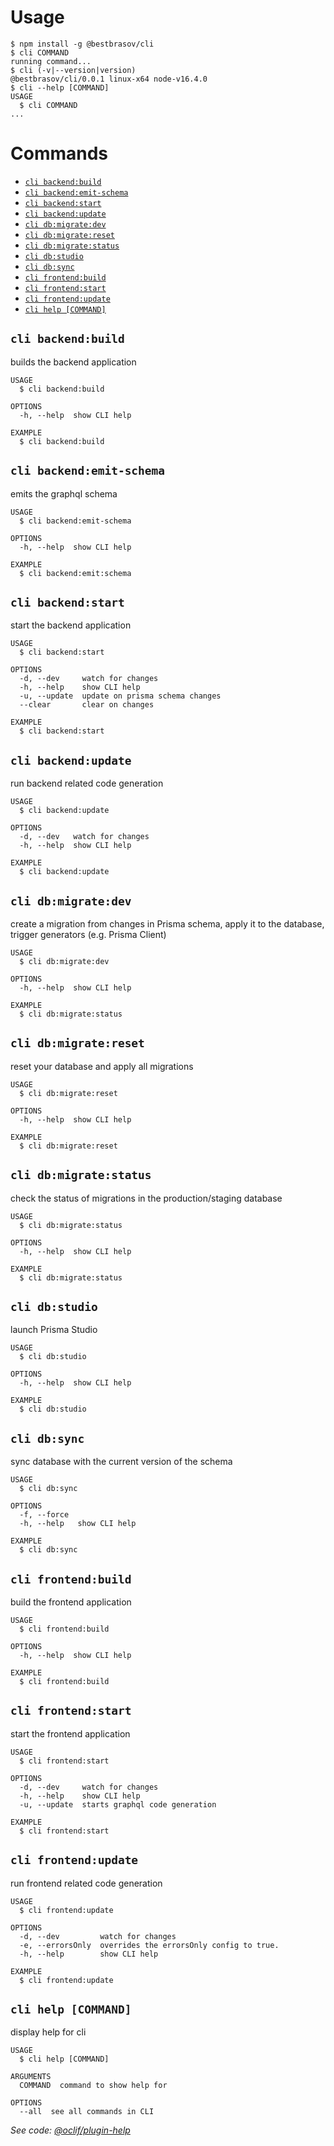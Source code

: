 # Usage

<!-- usage -->

```sh-session
$ npm install -g @bestbrasov/cli
$ cli COMMAND
running command...
$ cli (-v|--version|version)
@bestbrasov/cli/0.0.1 linux-x64 node-v16.4.0
$ cli --help [COMMAND]
USAGE
  $ cli COMMAND
...
```

<!-- usagestop -->

# Commands

<!-- commands -->

- [`cli backend:build`](#cli-backendbuild)
- [`cli backend:emit-schema`](#cli-backendemit-schema)
- [`cli backend:start`](#cli-backendstart)
- [`cli backend:update`](#cli-backendupdate)
- [`cli db:migrate:dev`](#cli-dbmigratedev)
- [`cli db:migrate:reset`](#cli-dbmigratereset)
- [`cli db:migrate:status`](#cli-dbmigratestatus)
- [`cli db:studio`](#cli-dbstudio)
- [`cli db:sync`](#cli-dbsync)
- [`cli frontend:build`](#cli-frontendbuild)
- [`cli frontend:start`](#cli-frontendstart)
- [`cli frontend:update`](#cli-frontendupdate)
- [`cli help [COMMAND]`](#cli-help-command)

## `cli backend:build`

builds the backend application

```
USAGE
  $ cli backend:build

OPTIONS
  -h, --help  show CLI help

EXAMPLE
  $ cli backend:build
```

## `cli backend:emit-schema`

emits the graphql schema

```
USAGE
  $ cli backend:emit-schema

OPTIONS
  -h, --help  show CLI help

EXAMPLE
  $ cli backend:emit:schema
```

## `cli backend:start`

start the backend application

```
USAGE
  $ cli backend:start

OPTIONS
  -d, --dev     watch for changes
  -h, --help    show CLI help
  -u, --update  update on prisma schema changes
  --clear       clear on changes

EXAMPLE
  $ cli backend:start
```

## `cli backend:update`

run backend related code generation

```
USAGE
  $ cli backend:update

OPTIONS
  -d, --dev   watch for changes
  -h, --help  show CLI help

EXAMPLE
  $ cli backend:update
```

## `cli db:migrate:dev`

create a migration from changes in Prisma schema, apply it to the database, trigger generators (e.g. Prisma Client)

```
USAGE
  $ cli db:migrate:dev

OPTIONS
  -h, --help  show CLI help

EXAMPLE
  $ cli db:migrate:status
```

## `cli db:migrate:reset`

reset your database and apply all migrations

```
USAGE
  $ cli db:migrate:reset

OPTIONS
  -h, --help  show CLI help

EXAMPLE
  $ cli db:migrate:reset
```

## `cli db:migrate:status`

check the status of migrations in the production/staging database

```
USAGE
  $ cli db:migrate:status

OPTIONS
  -h, --help  show CLI help

EXAMPLE
  $ cli db:migrate:status
```

## `cli db:studio`

launch Prisma Studio

```
USAGE
  $ cli db:studio

OPTIONS
  -h, --help  show CLI help

EXAMPLE
  $ cli db:studio
```

## `cli db:sync`

sync database with the current version of the schema

```
USAGE
  $ cli db:sync

OPTIONS
  -f, --force
  -h, --help   show CLI help

EXAMPLE
  $ cli db:sync
```

## `cli frontend:build`

build the frontend application

```
USAGE
  $ cli frontend:build

OPTIONS
  -h, --help  show CLI help

EXAMPLE
  $ cli frontend:build
```

## `cli frontend:start`

start the frontend application

```
USAGE
  $ cli frontend:start

OPTIONS
  -d, --dev     watch for changes
  -h, --help    show CLI help
  -u, --update  starts graphql code generation

EXAMPLE
  $ cli frontend:start
```

## `cli frontend:update`

run frontend related code generation

```
USAGE
  $ cli frontend:update

OPTIONS
  -d, --dev         watch for changes
  -e, --errorsOnly  overrides the errorsOnly config to true.
  -h, --help        show CLI help

EXAMPLE
  $ cli frontend:update
```

## `cli help [COMMAND]`

display help for cli

```
USAGE
  $ cli help [COMMAND]

ARGUMENTS
  COMMAND  command to show help for

OPTIONS
  --all  see all commands in CLI
```

_See code: [@oclif/plugin-help](https://github.com/oclif/plugin-help/blob/v3.2.2/src/commands/help.ts)_

<!-- commandsstop -->
